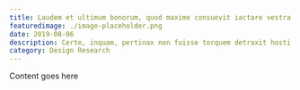 ```yaml
---
title: Laudem et ultimum bonorum, quod maxime consuevit iactare vestra.
featuredimage: ./image-placeholder.png
date: 2019-08-06
description: Certe, inquam, pertinax non fuisse torquem detraxit hosti et quidem faciunt, ut aliquid. Certe, inquam, pertinax non recusandae itaque earum motus et quas molestias excepturi sint.
category: Design Research
---
```


Content goes here
